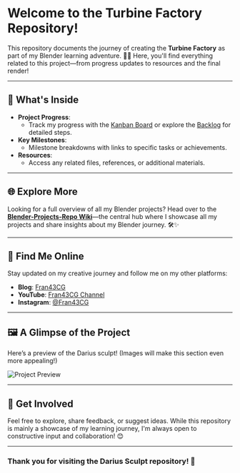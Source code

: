 # Welcome to the Turbine Factory Repository!

This repository documents the journey of creating the **Turbine Factory** as part of my Blender learning adventure. 🎨✨ Here, you'll find everything related to this project—from progress updates to resources and the final render!

---

## 📌 What's Inside

- **Project Progress**:
  - Track my progress with the [Kanban Board](https://github.com/ux-fran/darius-sculpt-repo/projects/1) or explore the [Backlog](https://github.com/ux-fran/darius-sculpt-repo/issues) for detailed steps.
- **Key Milestones**:
  - Milestone breakdowns with links to specific tasks or achievements.
- **Resources**:
  - Access any related files, references, or additional materials.

---

## 🌐 Explore More

Looking for a full overview of all my Blender projects? Head over to the **[Blender-Projects-Repo Wiki](https://github.com/ux-fran/blender-projects-repo/wiki)**—the central hub where I showcase all my projects and share insights about my Blender journey. 🛠️✨

---

## 🔗 Find Me Online

Stay updated on my creative journey and follow me on my other platforms:

- **Blog**: [Fran43CG](https://www.fran43cg.com)  
- **YouTube**: [Fran43CG Channel](https://www.youtube.com/@Fran43CG)  
- **Instagram**: [@Fran43CG](https://www.instagram.com/fran43cg/)  

---

## 🖼️ A Glimpse of the Project

Here’s a preview of the Darius sculpt! (Images will make this section even more appealing!)

![Project Preview](./images/darius-preview.jpg)

---

## 🤝 Get Involved

Feel free to explore, share feedback, or suggest ideas. While this repository is mainly a showcase of my learning journey, I'm always open to constructive input and collaboration! 😊

---

### Thank you for visiting the Darius Sculpt repository! 🎉
